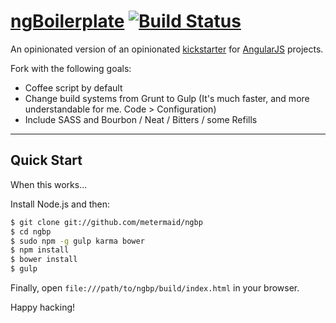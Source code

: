 # [ngBoilerplate](http://joshdmiller.github.com/ng-boilerplate) [![Build Status](https://api.travis-ci.org/ngbp/ngbp.png?branch=v0.3.2-release)](https://travis-ci.org/ngbp/ngbp)

An opinionated version of an opinionated [kickstarter](http://joshdmiller.github.com/ng-boilerplate) for [AngularJS](http://angularjs.org) projects.

Fork with the following goals:
- Coffee script by default
- Change build systems from Grunt to Gulp (It's much faster, and more understandable for me. Code > Configuration)
- Include SASS and Bourbon / Neat / Bitters / some Refills

***

## Quick Start

When this works...

Install Node.js and then:

```sh
$ git clone git://github.com/metermaid/ngbp
$ cd ngbp
$ sudo npm -g gulp karma bower
$ npm install
$ bower install
$ gulp

```

Finally, open `file:///path/to/ngbp/build/index.html` in your browser.

Happy hacking!